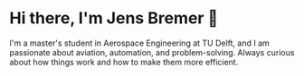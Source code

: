 # Hi there, I'm Jens Bremer 👋

I'm a master's student in Aerospace Engineering at TU Delft, and I am passionate about aviation, automation, and problem-solving. Always curious about how things work and how to make them more efficient.
